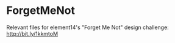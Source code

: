 ForgetMeNot
===========

Relevant files for element14's "Forget Me Not" design challenge: http://bit.ly/1kkmtoM
